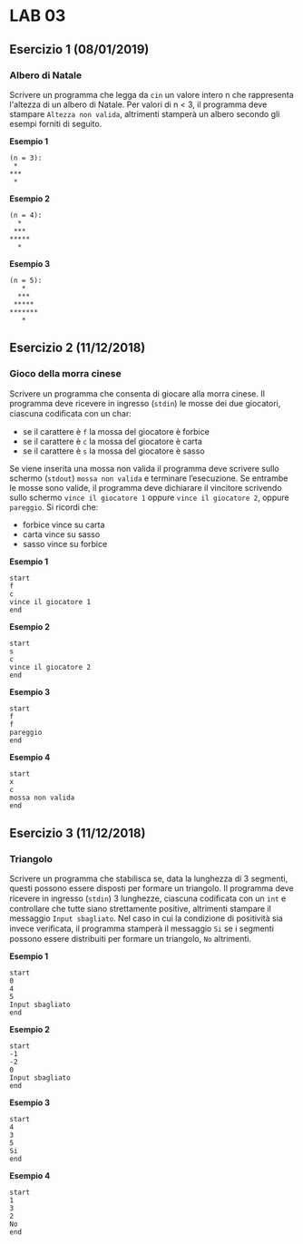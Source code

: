 # LAB 03

## Esercizio 1 (08/01/2019)
### Albero di Natale
Scrivere un programma che legga da `cin` un valore intero n che rappresenta l'altezza di un albero di Natale. Per valori di n < 3, il programma deve stampare `Altezza non valida`, altrimenti stamperà un albero secondo gli esempi forniti di seguito.


**Esempio 1**
```
(n = 3):
 *
***
 *
```
**Esempio 2**
```
(n = 4):
  *
 ***
*****
  *
```
**Esempio 3**
```
(n = 5):
   *
  ***
 *****
*******
   *
```

## Esercizio 2 (11/12/2018)
### Gioco della morra cinese
Scrivere un programma che consenta di giocare alla morra cinese. Il programma deve ricevere in ingresso (`stdin`) le mosse dei due giocatori, ciascuna codiﬁcata con un char:
* se il carattere è `f` la mossa del giocatore è forbice
* se il carattere è `c` la mossa del giocatore è carta
* se il carattere è `s` la mossa del giocatore è sasso

Se viene inserita una mossa non valida il programma deve scrivere sullo schermo (`stdout`) `mossa non valida` e terminare l’esecuzione. Se entrambe le mosse sono valide, il programma deve dichiarare il vincitore scrivendo sullo schermo `vince il giocatore 1` oppure `vince il giocatore 2`, oppure `pareggio`.
Si ricordi che:
* forbice vince su carta
* carta vince su sasso
* sasso vince su forbice

**Esempio 1**
```
start
f
c
vince il giocatore 1
end
```
**Esempio 2** 
```
start
s
c
vince il giocatore 2
end
```
**Esempio 3**
```
start
f
f
pareggio
end
```
**Esempio 4** 
```
start
x
c
mossa non valida
end
```


## Esercizio 3 (11/12/2018)
### Triangolo
Scrivere un programma che stabilisca se, data la lunghezza di 3 segmenti, questi possono essere disposti per formare un triangolo.
Il programma deve ricevere in ingresso (`stdin`) 3 lunghezze, ciascuna codiﬁcata con un `int` e controllare che tutte siano strettamente positive, altrimenti stampare il messaggio `Input sbagliato`. Nel caso in cui la condizione di positività sia invece veriﬁcata, il programma stamperà il messaggio `Si` se i segmenti possono essere distribuiti per formare un triangolo, `No` altrimenti.

**Esempio 1**
```
start
0
4
5
Input sbagliato
end
```
**Esempio 2**
```
start
-1
-2
0
Input sbagliato
end
```
**Esempio 3**
```
start
4
3
5
Si
end
```
**Esempio 4**
```
start
1
3
2
No
end
```